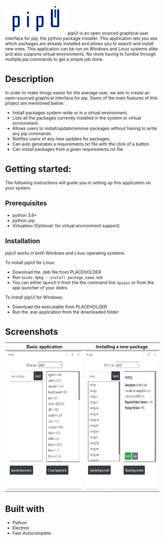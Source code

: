 <img src="https://raw.githubusercontent.com/amanmalali/pipui/master/images/pipui.png" width="200" height="100" />
pipUI is an open sourced graphical user interface for pip; the python package installer. This application lets you see which packages are already installed and allows you to search and install new ones. This application can be run on Windows and Linux systems alike and also supports virtual environments.
No more having to fumble through multiple pip commands to get a simple job done. 

# Description
In order to make things easier for the average user, we aim to create an open-sourced graphical interface for pip. Some of the main features of this project are mentioned below:
* Install packages system-wide or in a virtual environment.
* Lists all the packages currently installed in the system or virtual environment.
* Allows users to install/update/remove packages without having to write any pip commands
* Notifies users of any new updates for packages.
* Can auto generates a requirements.txt file with the click of a button
* Can install packages from a given requirements.txt file.

# Getting started:
The following instructions will guide you in setting up this application on your system.

## Prerequisites
* python 3.6+
* python-pip
* Virtualenv (Optional: for virtual environment support)

## Installation
pipUI works in both Windows and Linux operating systems.

To install pipUI for Linux:
* Download the .deb file from PLACEHOLDER
* Run ```$sudo dpkg --install package_name.deb```
* You can either launch it from the the command line ```$pipui``` or from the app launcher of your distro

To install pipUI for Windows:
* Download the executable from PLACEHOLDER
* Run the .exe application from the downloaded folder

# Screenshots
Basic application          |  Installing a new package
:-------------------------:|:-------------------------:
<img src="https://raw.githubusercontent.com/amanmalali/pipui/master/images/disp_img1.jpeg" width="500" height="450" />  |  <img src="https://raw.githubusercontent.com/amanmalali/pipui/master/images/disp_img3.jpeg" width="500" height="450" /> 

# Built with
* Python
* Electron
* Fast-Autocomplete
